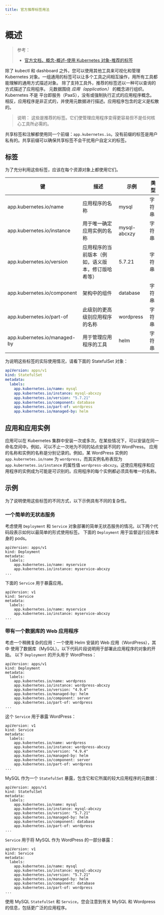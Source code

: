 ```yaml
---
title: 官方推荐标签用法
---
```


# 概述

> 参考：
> - [官方文档，概念-概述-使用 Kubernetes 对象-推荐的标签](https://kubernetes.io/docs/concepts/overview/working-with-objects/common-labels/)

除了 kubectl 和 dashboard 之外，您可以使用其他工具来可视化和管理 Kubernetes 对象。一组通用的标签可以让多个工具之间相互操作，用所有工具都能理解的通用方式描述对象。
除了支持工具外，推荐的标签还以一种可以查询的方式描述了应用程序。
元数据围绕 _应用（application）_ 的概念进行组织。Kubernetes 不是 平台即服务（PaaS），没有或强制执行正式的应用程序概念。 相反，应用程序是非正式的，并使用元数据进行描述。应用程序包含的定义是松散的。

> 说明：
> 这些是推荐的标签。它们使管理应用程序变得更容易但不是任何核心工具所必需的。

共享标签和注解都使用同一个前缀：`app.kubernetes.io`。没有前缀的标签是用户私有的。共享前缀可以确保共享标签不会干扰用户自定义的标签。

## 标签

为了充分利用这些标签，应该在每个资源对象上都使用它们。

| 键                             | 描述                                               | 示例           | 类型   |
| ------------------------------ | -------------------------------------------------- | -------------- | ------ |
| app.kubernetes.io/name       | 应用程序的名称                                     | mysql        | 字符串 |
| app.kubernetes.io/instance   | 用于唯一确定应用实例的名称                         | mysql-abcxzy | 字符串 |
| app.kubernetes.io/version    | 应用程序的当前版本（例如，语义版本，修订版哈希等） | 5.7.21       | 字符串 |
| app.kubernetes.io/component  | 架构中的组件                                       | database     | 字符串 |
| app.kubernetes.io/part-of    | 此级别的更高级别应用程序的名称                     | wordpress    | 字符串 |
| app.kubernetes.io/managed-by | 用于管理应用程序的工具                             | helm         | 字符串 |

为说明这些标签的实际使用情况，请看下面的 StatefulSet 对象：

```yaml
apiVersion: apps/v1
kind: StatefulSet
metadata:
  labels:
    app.kubernetes.io/name: mysql
    app.kubernetes.io/instance: mysql-abcxzy
    app.kubernetes.io/version: "5.7.21"
    app.kubernetes.io/component: database
    app.kubernetes.io/part-of: wordpress
    app.kubernetes.io/managed-by: helm
```

## 应用和应用实例

应用可以在 Kubernetes 集群中安装一次或多次。在某些情况下，可以安装在同一命名空间中。例如，可以不止一次地为不同的站点安装不同的 WordPress。
应用的名称和实例的名称是分别记录的。例如，某 WordPress 实例的 `app.kubernetes.io/name` 为 `wordpress`，而其实例名称表现为 `app.kubernetes.io/instance` 的属性值 `wordpress-abcxzy`。这使应用程序和应用程序的实例成为可能是可识别的。应用程序的每个实例都必须具有唯一的名称。

## 示例

为了说明使用这些标签的不同方式，以下示例具有不同的复杂性。

### 一个简单的无状态服务

考虑使用 `Deployment` 和 `Service` 对象部署的简单无状态服务的情况。以下两个代码段表示如何以最简单的形式使用标签。
下面的 `Deployment` 用于监督运行应用本身的 pods。

    apiVersion: apps/v1
    kind: Deployment
    metadata:
      labels:
        app.kubernetes.io/name: myservice
        app.kubernetes.io/instance: myservice-abcxzy
    ...

下面的 `Service` 用于暴露应用。

    apiVersion: v1
    kind: Service
    metadata:
      labels:
        app.kubernetes.io/name: myservice
        app.kubernetes.io/instance: myservice-abcxzy
    ...

### 带有一个数据库的 Web 应用程序

考虑一个稍微复杂的应用：一个使用 Helm 安装的 Web 应用（WordPress），其中 使用了数据库（MySQL）。以下代码片段说明用于部署此应用程序的对象的开始。
以下 `Deployment` 的开头用于 WordPress：

    apiVersion: apps/v1
    kind: Deployment
    metadata:
      labels:
        app.kubernetes.io/name: wordpress
        app.kubernetes.io/instance: wordpress-abcxzy
        app.kubernetes.io/version: "4.9.4"
        app.kubernetes.io/managed-by: helm
        app.kubernetes.io/component: server
        app.kubernetes.io/part-of: wordpress
    ...

这个 `Service` 用于暴露 WordPress：

    apiVersion: v1
    kind: Service
    metadata:
      labels:
        app.kubernetes.io/name: wordpress
        app.kubernetes.io/instance: wordpress-abcxzy
        app.kubernetes.io/version: "4.9.4"
        app.kubernetes.io/managed-by: helm
        app.kubernetes.io/component: server
        app.kubernetes.io/part-of: wordpress
    ...

MySQL 作为一个 `StatefulSet` 暴露，包含它和它所属的较大应用程序的元数据：

    apiVersion: apps/v1
    kind: StatefulSet
    metadata:
      labels:
        app.kubernetes.io/name: mysql
        app.kubernetes.io/instance: mysql-abcxzy
        app.kubernetes.io/version: "5.7.21"
        app.kubernetes.io/managed-by: helm
        app.kubernetes.io/component: database
        app.kubernetes.io/part-of: wordpress
    ...

`Service` 用于将 MySQL 作为 WordPress 的一部分暴露：

    apiVersion: v1
    kind: Service
    metadata:
      labels:
        app.kubernetes.io/name: mysql
        app.kubernetes.io/instance: mysql-abcxzy
        app.kubernetes.io/version: "5.7.21"
        app.kubernetes.io/managed-by: helm
        app.kubernetes.io/component: database
        app.kubernetes.io/part-of: wordpress
    ...

使用 MySQL `StatefulSet` 和 `Service`，您会注意到有关 MySQL 和 Wordpress 的信息，包括更广泛的应用程序。
